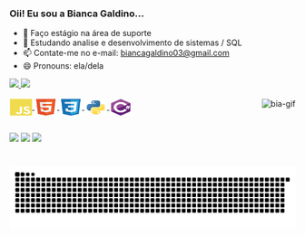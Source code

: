 ### Oii! Eu sou a Bianca Galdino...

- 🔭 Faço estágio na área de suporte
- 🌱 Estudando analise e desenvolvimento de sistemas / SQL
- 📫 Contate-me no e-mail: biancagaldino03@gmail.com
- 😄 Pronouns: ela/dela

 <div>
  <a href="https://github.com/biancagaldino">
  <img height="150em" src="https://github-readme-stats.vercel.app/api?username=biancagaldino&show_icons=true&theme=radical&include_all_commits=true&count_private=true"/>
  <img height="150em" src="https://github-readme-stats.vercel.app/api/top-langs/?username=biancagaldino&layout=compact&langs_count=7&theme=radical"/>
</div>
  
<div style="display: inline_block"><br>
  <img align="center" alt="bia-Js" height="30" width="40" src="https://raw.githubusercontent.com/devicons/devicon/master/icons/javascript/javascript-plain.svg">
  <img align="center" alt="bia-HTML" height="30" width="40" src="https://raw.githubusercontent.com/devicons/devicon/master/icons/html5/html5-original.svg">
  <img align="center" alt="bia-CSS" height="30" width="40" src="https://raw.githubusercontent.com/devicons/devicon/master/icons/css3/css3-original.svg">
  <img align="center" alt="bia-Python" height="30" width="40" src="https://raw.githubusercontent.com/devicons/devicon/master/icons/python/python-original.svg">
  <img align="center" alt="bia-Csharp" height="30" width="40" src="https://raw.githubusercontent.com/devicons/devicon/master/icons/csharp/csharp-original.svg">
  <img height= "120em" align="right" alt="bia-gif" src="https://i.picasion.com/pic91/6e7dbd34a784e3c6fd18dc9b35eae70b.gif">
</div>

  ##

<div> 
 <a href="https://discord.com/channels/biag#4666" target="_blank"><img src="https://img.shields.io/badge/Discord-7289DA?style=for-the-badge&logo=discord&logoColor=white" target="_blank"></a> 
  <a href = "biancagaldino03@gmail.com"><img src="https://img.shields.io/badge/-Gmail-%23333?style=for-the-badge&logo=gmail&logoColor=white" target="_blank"></a>
  <a href= "https://www.linkedin.com/in/bianca-galdino-2452261b2/" target="_blank"><img src="https://img.shields.io/badge/-LinkedIn-%230077B5?style=for-the-badge&logo=linkedin&logoColor=white" target="_blank"></a> 
 
  ![Snake animation](https://github.com/biancagaldino/biancagaldino/blob/output/github-contribution-grid-snake.svg)
</div>
